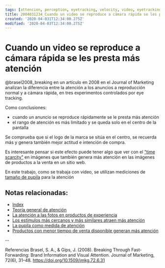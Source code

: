 ```yaml
---
tags: [attencion, perception, eyetracking, velocity, video, eyetracking, Notebooks/attention, Notebooks/perception]
title: 2004031234_Cuando un video se reproduce a cámara rápida se les presta más atención
created: '2020-04-031T12:34:00.275Z'
modified: '2020-04-03T12:34:00.275Z'
---
```


# Cuando un video se reproduce a cámara rápida se les presta más atención

@brasel2008_breaking en un artículo en 2008 en el Journal of Marketing analizan la diferencia entre la atención a los anuncios a reproducción normal y a cámara rápida, en tres experimentos controlados por eye tracking.

Como conclusiones:

- cuando un anuncio se reproduce rápidamente se le presta más atención
- el rango de atención es más limitado y se queda solo en el centro de la pantalla

Se comprueba que si el logo de la marca se sitúa en el centro, se recuerda más y genera también mejor actitud e intención de compra.

Es interesante pensar si este efecto puede tener algo que ver con el ["time scarcity"](2003291731_escasezdetiempoaumentaatencion.md) en imágenes que también genera más atención en las imágenes de productos a la venta en un sitio web. 

En este trabajo, como se trabaja con video, se utilizan mediciones de [tamaño de pupila](2003230803_pupilacomomedidadeatencion.md) para la atención 

## Notas relacionadas:

- [Index](_2003101705_index.md)
- [Teoría general de atención](2003161131_unificacion_percepcion_ecologia_construccion.md)
- [La atención a las fotos en productos de experiencia](2003210809_atencionfotos_productosexperiencia.md)
- [Los estímulos más cercanos y más similares atraen más atención](2003260716_estimulosproximosysimilares_atencion.md)
- [La pupila como medida de atención](003230803_pupilacomomedidadeatencion.md)
- [Productos con menor tiempo de venta disponible generan más atención](2003291731_escasezdetiempoaumentaatencion.md)

--

Referencias
Brasel, S. A., & Gips, J. (2008). Breaking Through Fast-Forwarding: Brand Information and Visual Attention. Journal of Marketing, 72(6), 31–48. https://doi.org/10.1509/jmkg.72.6.31
